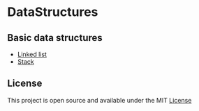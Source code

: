 # DataStructures

## Basic data structures
- [Linked list](Sources/DataStructures/LinkedList)
- [Stack](Sources/DataStructures/Stack)

## License
This project is open source and available under the MIT [License](https://github.com/FTL2826/DataStructures/blob/main/LICENSE)